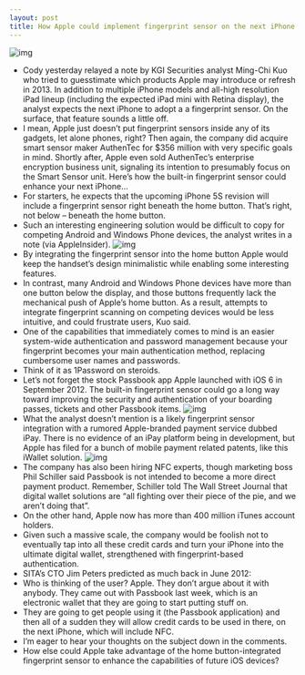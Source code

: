 ```yaml
---
layout: post
title: How Apple could implement fingerprint sensor on the next iPhone
---
```

![img](http://media.idownloadblog.com/wp-content/uploads/2012/07/AuthenTec-sensor.jpg)
* Cody yesterday relayed a note by KGI Securities analyst Ming-Chi Kuo who tried to guesstimate which products Apple may introduce or refresh in 2013. In addition to multiple iPhone models and all-high resolution iPad lineup (including the expected iPad mini with Retina display), the analyst expects the next iPhone to adopt a a fingerprint sensor. On the surface, that feature sounds a little off.
* I mean, Apple just doesn’t put fingerprint sensors inside any of its gadgets, let alone phones, right? Then again, the company did acquire smart sensor maker AuthenTec for $356 million with very specific goals in mind. Shortly after, Apple even sold AuthenTec’s enterprise encryption business unit, signaling its intention to presumably focus on the Smart Sensor unit. Here’s how the built-in fingerprint sensor could enhance your next iPhone…
* For starters, he expects that the upcoming iPhone 5S revision will include a fingerprint sensor right beneath the home button. That’s right, not below – beneath the home button.
* Such an interesting engineering solution would be difficult to copy for competing Android and Windows Phone devices, the analyst writes in a note (via AppleInsider).
![img](http://media.idownloadblog.com/wp-content/uploads/2013/01/iPhone-5S-figerprint-sensor-KGI-Research.jpg)
* By integrating the fingerprint sensor into the home button Apple would keep the handset’s design minimalistic while enabling some interesting features.
* In contrast, many Android and Windows Phone devices have more than one button below the display, and those buttons frequently lack the mechanical push of Apple’s home button. As a result, attempts to integrate fingerprint scanning on competing devices would be less intuitive, and could frustrate users, Kuo said.
* One of the capabilities that immediately comes to mind is an easier system-wide authentication and password management because your fingerprint becomes your main authentication method, replacing cumbersome user names and passwords.
* Think of it as 1Password on steroids.
* Let’s not forget the stock Passbook app Apple launched with iOS 6 in September 2012. The built-in fingerprint sensor could go a long way toward improving the security and authentication of your boarding passes, tickets and other Passbook items.
![img](http://media.idownloadblog.com/wp-content/uploads/2012/10/20120919-192752-600x450.jpg)
* What the analyst doesn’t mention is a likely fingerprint sensor integration with a rumored Apple-branded payment service dubbed iPay. There is no evidence of an iPay platform being in development, but Apple has filed for a bunch of mobile payment related patents, like this iWallet solution.
![img](http://media.idownloadblog.com/wp-content/uploads/2012/08/iwallet-app-shopper-e1344368222829.png)
* The company has also been hiring NFC experts, though marketing boss Phil Schiller said Passbook is not intended to become a more direct payment product. Remember, Schiller told The Wall Street Journal that digital wallet solutions are “all fighting over their piece of the pie, and we aren’t doing that”.
* On the other hand, Apple now has more than 400 million iTunes account holders.
* Given such a massive scale, the company would be foolish not to eventually tap into all these credit cards and turn your iPhone into the ultimate digital wallet, strengthened with fingerprint-based authentication.
* SITA’s CTO Jim Peters predicted as much back in June 2012:
* Who is thinking of the user? Apple. They don’t argue about it with anybody. They came out with Passbook last week, which is an electronic wallet that they are going to start putting stuff on.
* They are going to get people using it (the Passbook application) and then all of a sudden they will allow credit cards to be used in there, on the next iPhone, which will include NFC.
* I’m eager to hear your thoughts on the subject down in the comments.
* How else could Apple take advantage of the home button-integrated fingerprint sensor to enhance the capabilities of future iOS devices?


